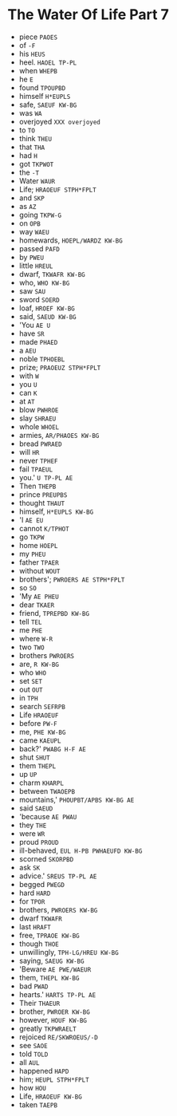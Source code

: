 # The Water Of Life Part 7

* piece `PAOES`
* of `-F`
* his `HEUS`
* heel. `HAOEL TP-PL`
* when `WHEPB`
* he `E`
* found `TPOUPBD`
* himself `H*EUPLS`
* safe, `SAEUF KW-BG`
* was `WA`
* overjoyed `XXX overjoyed`
* to `TO`
* think `THEU`
* that `THA`
* had `H`
* got `TKPWOT`
* the `-T`
* Water `WAUR`
* Life; `HRAOEUF STPH*FPLT`
* and `SKP`
* as `AZ`
* going `TKPW-G`
* on `OPB`
* way `WAEU`
* homewards, `HOEPL/WARDZ KW-BG`
* passed `PAFD`
* by `PWEU`
* little `HREUL`
* dwarf, `TKWAFR KW-BG`
* who, `WHO KW-BG`
* saw `SAU`
* sword `SOERD`
* loaf, `HROEF KW-BG`
* said, `SAEUD KW-BG`
* 'You `AE U`
* have `SR`
* made `PHAED`
* a `AEU`
* noble `TPHOEBL`
* prize; `PRAOEUZ STPH*FPLT`
* with `W`
* you `U`
* can `K`
* at `AT`
* blow `PWHROE`
* slay `SHRAEU`
* whole `WHOEL`
* armies, `AR/PHAOES KW-BG`
* bread `PWRAED`
* will `HR`
* never `TPHEF`
* fail `TPAEUL`
* you.' `U TP-PL AE`
* Then `THEPB`
* prince `PREUPBS`
* thought `THAUT`
* himself, `H*EUPLS KW-BG`
* 'I `AE EU`
* cannot `K/TPHOT`
* go `TKPW`
* home `HOEPL`
* my `PHEU`
* father `TPAER`
* without `WOUT`
* brothers'; `PWROERS AE STPH*FPLT`
* so `SO`
* 'My `AE PHEU`
* dear `TKAER`
* friend, `TPREPBD KW-BG`
* tell `TEL`
* me `PHE`
* where `W-R`
* two `TWO`
* brothers `PWROERS`
* are, `R KW-BG`
* who `WHO`
* set `SET`
* out `OUT`
* in `TPH`
* search `SEFRPB`
* Life `HRAOEUF`
* before `PW-F`
* me, `PHE KW-BG`
* came `KAEUPL`
* back?' `PWABG H-F AE`
* shut `SHUT`
* them `THEPL`
* up `UP`
* charm `KHARPL`
* between `TWAOEPB`
* mountains,' `PHOUPBT/APBS KW-BG AE`
* said `SAEUD`
* 'because `AE PWAU`
* they `THE`
* were `WR`
* proud `PROUD`
* ill-behaved, `EUL H-PB PWHAEUFD KW-BG`
* scorned `SKORPBD`
* ask `SK`
* advice.' `SREUS TP-PL AE`
* begged `PWEGD`
* hard `HARD`
* for `TPOR`
* brothers, `PWROERS KW-BG`
* dwarf `TKWAFR`
* last `HRAFT`
* free, `TPRAOE KW-BG`
* though `THOE`
* unwillingly, `TPH-LG/HREU KW-BG`
* saying, `SAEUG KW-BG`
* 'Beware `AE PWE/WAEUR`
* them, `THEPL KW-BG`
* bad `PWAD`
* hearts.' `HARTS TP-PL AE`
* Their `THAEUR`
* brother, `PWROER KW-BG`
* however, `HOUF KW-BG`
* greatly `TKPWRAELT`
* rejoiced `RE/SKWROEUS/-D`
* see `SAOE`
* told `TOLD`
* all `AUL`
* happened `HAPD`
* him; `HEUPL STPH*FPLT`
* how `HOU`
* Life, `HRAOEUF KW-BG`
* taken `TAEPB`
